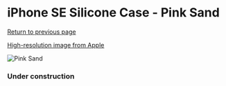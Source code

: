 # iPhone SE Silicone Case - Pink Sand

[Return to previous page](/iphone_7)

[High-resolution image from Apple](https://store.storeimages.cdn-apple.com/8756/as-images.apple.com/is/MXYK2?wid=4500&hei=4500&fmt=png)

<div style="width: 384px"><img src="/everyphone/MXYK2.png" alt="Pink Sand"></div>

### Under construction
